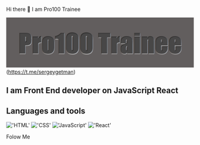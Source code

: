  Hi there 👋 I am Pro100 Trainee

 !['Header'](https://github.com/SergeyGetman/sergeygetman/blob/main/assets/Screenshot_13.png)
 (https://t.me/sergeygetman)

## I am Front End developer on JavaScript React  

## Languages and tools
!['HTML'](https://img.shields.io/badge/-HTML-090909?style=for-the-badge&logo=HTML)
!['CSS'](https://img.shields.io/badge/-CSS-090909?style=for-the-badge&logo=CSS)
!['JavaScript'](https://img.shields.io/badge/-JavaScript-090909?style=for-the-badge&logo=JavaScript)
!['React'](https://img.shields.io/badge/-React-090909?style=for-the-badge&logo=React)


Folow Me

